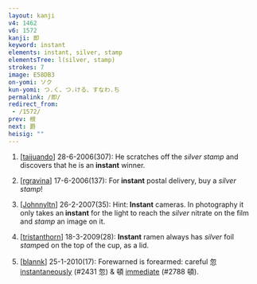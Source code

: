 ```yaml
---
layout: kanji
v4: 1462
v6: 1572
kanji: 即
keyword: instant
elements: instant, silver, stamp
elementsTree: l(silver, stamp)
strokes: 7
image: E58DB3
on-yomi: ソク
kun-yomi: つ.く、つ.ける、すなわ.ち
permalink: /即/
redirect_from:
 - /1572/
prev: 根
next: 爵
heisig: ""
---
```


1) [<a href="http://kanji.koohii.com/profile/taijuando">taijuando</a>] 28-6-2006(307): He scratches off the <em>silver</em> <em>stamp</em> and discovers that he is an<strong> instant</strong> winner.

2) [<a href="http://kanji.koohii.com/profile/rgravina">rgravina</a>] 17-6-2006(137): For<strong> instant</strong> postal delivery, buy a <em>silver</em> <em>stamp</em>!

3) [<a href="http://kanji.koohii.com/profile/Johnnyltn">Johnnyltn</a>] 26-2-2007(35): Hint:<strong> Instant</strong> cameras. In photography it only takes an<strong> instant</strong> for the light to reach the <em>silver</em> nitrate on the film and <em>stamp</em> an image on it.

4) [<a href="http://kanji.koohii.com/profile/tristanthorn">tristanthorn</a>] 18-3-2009(28): <strong>Instant</strong> ramen always has <em>silver</em> foil <em>stamp</em>ed on the top of the cup, as a lid.

5) [<a href="http://kanji.koohii.com/profile/blannk">blannk</a>] 25-1-2010(17): Forewarned is forearmed: careful 忽 <a href="../v4/2431.html">instantaneously</a> (#2431 忽) &amp; 頓 <a href="../v4/2788.html">immediate</a> (#2788 頓).

